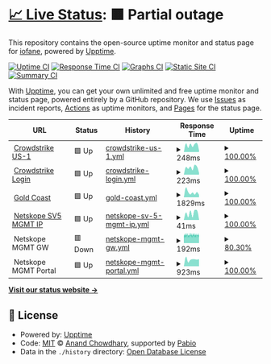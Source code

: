 # [📈 Live Status](https://demo.upptime.js.org): <!--live status--> **🟧 Partial outage**

This repository contains the open-source uptime monitor and status page for [iofane](https://demo.upptime.js.org), powered by [Upptime](https://github.com/upptime/upptime).

[![Uptime CI](https://github.com/iofane/gitup/workflows/Uptime%20CI/badge.svg)](https://github.com/iofane/gitup/actions?query=workflow%3A%22Uptime+CI%22)
[![Response Time CI](https://github.com/iofane/gitup/workflows/Response%20Time%20CI/badge.svg)](https://github.com/iofane/gitup/actions?query=workflow%3A%22Response+Time+CI%22)
[![Graphs CI](https://github.com/iofane/gitup/workflows/Graphs%20CI/badge.svg)](https://github.com/iofane/gitup/actions?query=workflow%3A%22Graphs+CI%22)
[![Static Site CI](https://github.com/iofane/gitup/workflows/Static%20Site%20CI/badge.svg)](https://github.com/iofane/gitup/actions?query=workflow%3A%22Static+Site+CI%22)
[![Summary CI](https://github.com/iofane/gitup/workflows/Summary%20CI/badge.svg)](https://github.com/iofane/gitup/actions?query=workflow%3A%22Summary+CI%22)

With [Upptime](https://upptime.js.org), you can get your own unlimited and free uptime monitor and status page, powered entirely by a GitHub repository. We use [Issues](https://github.com/iofane/gitup/issues) as incident reports, [Actions](https://github.com/iofane/gitup/actions) as uptime monitors, and [Pages](https://demo.upptime.js.org) for the status page.

<!--start: status pages-->
<!-- This summary is generated by Upptime (https://github.com/upptime/upptime) -->
<!-- Do not edit this manually, your changes will be overwritten -->
<!-- prettier-ignore -->
| URL | Status | History | Response Time | Uptime |
| --- | ------ | ------- | ------------- | ------ |
| <img alt="" src="https://icons.duckduckgo.com/ip3/ts01-b.cloudsink.net.ico" height="13"> [Crowdstrike US-1](https://ts01-b.cloudsink.net) | 🟩 Up | [crowdstrike-us-1.yml](https://github.com/iofane/gitup/commits/HEAD/history/crowdstrike-us-1.yml) | <details><summary><img alt="Response time graph" src="./graphs/crowdstrike-us-1/response-time-week.png" height="20"> 248ms</summary><br><a href="https://iofane.github.io/gitup/history/crowdstrike-us-1"><img alt="Response time 283" src="https://img.shields.io/endpoint?url=https%3A%2F%2Fraw.githubusercontent.com%2Fiofane%2Fgitup%2FHEAD%2Fapi%2Fcrowdstrike-us-1%2Fresponse-time.json"></a><br><a href="https://iofane.github.io/gitup/history/crowdstrike-us-1"><img alt="24-hour response time 54" src="https://img.shields.io/endpoint?url=https%3A%2F%2Fraw.githubusercontent.com%2Fiofane%2Fgitup%2FHEAD%2Fapi%2Fcrowdstrike-us-1%2Fresponse-time-day.json"></a><br><a href="https://iofane.github.io/gitup/history/crowdstrike-us-1"><img alt="7-day response time 248" src="https://img.shields.io/endpoint?url=https%3A%2F%2Fraw.githubusercontent.com%2Fiofane%2Fgitup%2FHEAD%2Fapi%2Fcrowdstrike-us-1%2Fresponse-time-week.json"></a><br><a href="https://iofane.github.io/gitup/history/crowdstrike-us-1"><img alt="30-day response time 283" src="https://img.shields.io/endpoint?url=https%3A%2F%2Fraw.githubusercontent.com%2Fiofane%2Fgitup%2FHEAD%2Fapi%2Fcrowdstrike-us-1%2Fresponse-time-month.json"></a><br><a href="https://iofane.github.io/gitup/history/crowdstrike-us-1"><img alt="1-year response time 283" src="https://img.shields.io/endpoint?url=https%3A%2F%2Fraw.githubusercontent.com%2Fiofane%2Fgitup%2FHEAD%2Fapi%2Fcrowdstrike-us-1%2Fresponse-time-year.json"></a></details> | <details><summary><a href="https://iofane.github.io/gitup/history/crowdstrike-us-1">100.00%</a></summary><a href="https://iofane.github.io/gitup/history/crowdstrike-us-1"><img alt="All-time uptime 100.00%" src="https://img.shields.io/endpoint?url=https%3A%2F%2Fraw.githubusercontent.com%2Fiofane%2Fgitup%2FHEAD%2Fapi%2Fcrowdstrike-us-1%2Fuptime.json"></a><br><a href="https://iofane.github.io/gitup/history/crowdstrike-us-1"><img alt="24-hour uptime 100.00%" src="https://img.shields.io/endpoint?url=https%3A%2F%2Fraw.githubusercontent.com%2Fiofane%2Fgitup%2FHEAD%2Fapi%2Fcrowdstrike-us-1%2Fuptime-day.json"></a><br><a href="https://iofane.github.io/gitup/history/crowdstrike-us-1"><img alt="7-day uptime 100.00%" src="https://img.shields.io/endpoint?url=https%3A%2F%2Fraw.githubusercontent.com%2Fiofane%2Fgitup%2FHEAD%2Fapi%2Fcrowdstrike-us-1%2Fuptime-week.json"></a><br><a href="https://iofane.github.io/gitup/history/crowdstrike-us-1"><img alt="30-day uptime 100.00%" src="https://img.shields.io/endpoint?url=https%3A%2F%2Fraw.githubusercontent.com%2Fiofane%2Fgitup%2FHEAD%2Fapi%2Fcrowdstrike-us-1%2Fuptime-month.json"></a><br><a href="https://iofane.github.io/gitup/history/crowdstrike-us-1"><img alt="1-year uptime 100.00%" src="https://img.shields.io/endpoint?url=https%3A%2F%2Fraw.githubusercontent.com%2Fiofane%2Fgitup%2FHEAD%2Fapi%2Fcrowdstrike-us-1%2Fuptime-year.json"></a></details>
| <img alt="" src="https://icons.duckduckgo.com/ip3/falcon.crowdstrike.com.ico" height="13"> [Crowdstrike Login](https://falcon.crowdstrike.com/login/) | 🟩 Up | [crowdstrike-login.yml](https://github.com/iofane/gitup/commits/HEAD/history/crowdstrike-login.yml) | <details><summary><img alt="Response time graph" src="./graphs/crowdstrike-login/response-time-week.png" height="20"> 223ms</summary><br><a href="https://iofane.github.io/gitup/history/crowdstrike-login"><img alt="Response time 251" src="https://img.shields.io/endpoint?url=https%3A%2F%2Fraw.githubusercontent.com%2Fiofane%2Fgitup%2FHEAD%2Fapi%2Fcrowdstrike-login%2Fresponse-time.json"></a><br><a href="https://iofane.github.io/gitup/history/crowdstrike-login"><img alt="24-hour response time 54" src="https://img.shields.io/endpoint?url=https%3A%2F%2Fraw.githubusercontent.com%2Fiofane%2Fgitup%2FHEAD%2Fapi%2Fcrowdstrike-login%2Fresponse-time-day.json"></a><br><a href="https://iofane.github.io/gitup/history/crowdstrike-login"><img alt="7-day response time 223" src="https://img.shields.io/endpoint?url=https%3A%2F%2Fraw.githubusercontent.com%2Fiofane%2Fgitup%2FHEAD%2Fapi%2Fcrowdstrike-login%2Fresponse-time-week.json"></a><br><a href="https://iofane.github.io/gitup/history/crowdstrike-login"><img alt="30-day response time 251" src="https://img.shields.io/endpoint?url=https%3A%2F%2Fraw.githubusercontent.com%2Fiofane%2Fgitup%2FHEAD%2Fapi%2Fcrowdstrike-login%2Fresponse-time-month.json"></a><br><a href="https://iofane.github.io/gitup/history/crowdstrike-login"><img alt="1-year response time 251" src="https://img.shields.io/endpoint?url=https%3A%2F%2Fraw.githubusercontent.com%2Fiofane%2Fgitup%2FHEAD%2Fapi%2Fcrowdstrike-login%2Fresponse-time-year.json"></a></details> | <details><summary><a href="https://iofane.github.io/gitup/history/crowdstrike-login">100.00%</a></summary><a href="https://iofane.github.io/gitup/history/crowdstrike-login"><img alt="All-time uptime 100.00%" src="https://img.shields.io/endpoint?url=https%3A%2F%2Fraw.githubusercontent.com%2Fiofane%2Fgitup%2FHEAD%2Fapi%2Fcrowdstrike-login%2Fuptime.json"></a><br><a href="https://iofane.github.io/gitup/history/crowdstrike-login"><img alt="24-hour uptime 100.00%" src="https://img.shields.io/endpoint?url=https%3A%2F%2Fraw.githubusercontent.com%2Fiofane%2Fgitup%2FHEAD%2Fapi%2Fcrowdstrike-login%2Fuptime-day.json"></a><br><a href="https://iofane.github.io/gitup/history/crowdstrike-login"><img alt="7-day uptime 100.00%" src="https://img.shields.io/endpoint?url=https%3A%2F%2Fraw.githubusercontent.com%2Fiofane%2Fgitup%2FHEAD%2Fapi%2Fcrowdstrike-login%2Fuptime-week.json"></a><br><a href="https://iofane.github.io/gitup/history/crowdstrike-login"><img alt="30-day uptime 100.00%" src="https://img.shields.io/endpoint?url=https%3A%2F%2Fraw.githubusercontent.com%2Fiofane%2Fgitup%2FHEAD%2Fapi%2Fcrowdstrike-login%2Fuptime-month.json"></a><br><a href="https://iofane.github.io/gitup/history/crowdstrike-login"><img alt="1-year uptime 100.00%" src="https://img.shields.io/endpoint?url=https%3A%2F%2Fraw.githubusercontent.com%2Fiofane%2Fgitup%2FHEAD%2Fapi%2Fcrowdstrike-login%2Fuptime-year.json"></a></details>
| <img alt="" src="https://icons.duckduckgo.com/ip3/www.goldcoast.qld.gov.au.ico" height="13"> [Gold Coast](https://www.goldcoast.qld.gov.au/Home) | 🟩 Up | [gold-coast.yml](https://github.com/iofane/gitup/commits/HEAD/history/gold-coast.yml) | <details><summary><img alt="Response time graph" src="./graphs/gold-coast/response-time-week.png" height="20"> 1829ms</summary><br><a href="https://iofane.github.io/gitup/history/gold-coast"><img alt="Response time 1318" src="https://img.shields.io/endpoint?url=https%3A%2F%2Fraw.githubusercontent.com%2Fiofane%2Fgitup%2FHEAD%2Fapi%2Fgold-coast%2Fresponse-time.json"></a><br><a href="https://iofane.github.io/gitup/history/gold-coast"><img alt="24-hour response time 947" src="https://img.shields.io/endpoint?url=https%3A%2F%2Fraw.githubusercontent.com%2Fiofane%2Fgitup%2FHEAD%2Fapi%2Fgold-coast%2Fresponse-time-day.json"></a><br><a href="https://iofane.github.io/gitup/history/gold-coast"><img alt="7-day response time 1829" src="https://img.shields.io/endpoint?url=https%3A%2F%2Fraw.githubusercontent.com%2Fiofane%2Fgitup%2FHEAD%2Fapi%2Fgold-coast%2Fresponse-time-week.json"></a><br><a href="https://iofane.github.io/gitup/history/gold-coast"><img alt="30-day response time 1318" src="https://img.shields.io/endpoint?url=https%3A%2F%2Fraw.githubusercontent.com%2Fiofane%2Fgitup%2FHEAD%2Fapi%2Fgold-coast%2Fresponse-time-month.json"></a><br><a href="https://iofane.github.io/gitup/history/gold-coast"><img alt="1-year response time 1318" src="https://img.shields.io/endpoint?url=https%3A%2F%2Fraw.githubusercontent.com%2Fiofane%2Fgitup%2FHEAD%2Fapi%2Fgold-coast%2Fresponse-time-year.json"></a></details> | <details><summary><a href="https://iofane.github.io/gitup/history/gold-coast">100.00%</a></summary><a href="https://iofane.github.io/gitup/history/gold-coast"><img alt="All-time uptime 100.00%" src="https://img.shields.io/endpoint?url=https%3A%2F%2Fraw.githubusercontent.com%2Fiofane%2Fgitup%2FHEAD%2Fapi%2Fgold-coast%2Fuptime.json"></a><br><a href="https://iofane.github.io/gitup/history/gold-coast"><img alt="24-hour uptime 100.00%" src="https://img.shields.io/endpoint?url=https%3A%2F%2Fraw.githubusercontent.com%2Fiofane%2Fgitup%2FHEAD%2Fapi%2Fgold-coast%2Fuptime-day.json"></a><br><a href="https://iofane.github.io/gitup/history/gold-coast"><img alt="7-day uptime 100.00%" src="https://img.shields.io/endpoint?url=https%3A%2F%2Fraw.githubusercontent.com%2Fiofane%2Fgitup%2FHEAD%2Fapi%2Fgold-coast%2Fuptime-week.json"></a><br><a href="https://iofane.github.io/gitup/history/gold-coast"><img alt="30-day uptime 100.00%" src="https://img.shields.io/endpoint?url=https%3A%2F%2Fraw.githubusercontent.com%2Fiofane%2Fgitup%2FHEAD%2Fapi%2Fgold-coast%2Fuptime-month.json"></a><br><a href="https://iofane.github.io/gitup/history/gold-coast"><img alt="1-year uptime 100.00%" src="https://img.shields.io/endpoint?url=https%3A%2F%2Fraw.githubusercontent.com%2Fiofane%2Fgitup%2FHEAD%2Fapi%2Fgold-coast%2Fuptime-year.json"></a></details>
| <img alt="" src="https://res.cloudinary.com/apideck/image/upload/v1593442136/icons/netskope.jpg" height="13"> [Netskope SV5 MGMT IP](8.36.116.70) | 🟩 Up | [netskope-sv-5-mgmt-ip.yml](https://github.com/iofane/gitup/commits/HEAD/history/netskope-sv-5-mgmt-ip.yml) | <details><summary><img alt="Response time graph" src="./graphs/netskope-sv-5-mgmt-ip/response-time-week.png" height="20"> 41ms</summary><br><a href="https://iofane.github.io/gitup/history/netskope-sv-5-mgmt-ip"><img alt="Response time 43" src="https://img.shields.io/endpoint?url=https%3A%2F%2Fraw.githubusercontent.com%2Fiofane%2Fgitup%2FHEAD%2Fapi%2Fnetskope-sv-5-mgmt-ip%2Fresponse-time.json"></a><br><a href="https://iofane.github.io/gitup/history/netskope-sv-5-mgmt-ip"><img alt="24-hour response time 2" src="https://img.shields.io/endpoint?url=https%3A%2F%2Fraw.githubusercontent.com%2Fiofane%2Fgitup%2FHEAD%2Fapi%2Fnetskope-sv-5-mgmt-ip%2Fresponse-time-day.json"></a><br><a href="https://iofane.github.io/gitup/history/netskope-sv-5-mgmt-ip"><img alt="7-day response time 41" src="https://img.shields.io/endpoint?url=https%3A%2F%2Fraw.githubusercontent.com%2Fiofane%2Fgitup%2FHEAD%2Fapi%2Fnetskope-sv-5-mgmt-ip%2Fresponse-time-week.json"></a><br><a href="https://iofane.github.io/gitup/history/netskope-sv-5-mgmt-ip"><img alt="30-day response time 43" src="https://img.shields.io/endpoint?url=https%3A%2F%2Fraw.githubusercontent.com%2Fiofane%2Fgitup%2FHEAD%2Fapi%2Fnetskope-sv-5-mgmt-ip%2Fresponse-time-month.json"></a><br><a href="https://iofane.github.io/gitup/history/netskope-sv-5-mgmt-ip"><img alt="1-year response time 43" src="https://img.shields.io/endpoint?url=https%3A%2F%2Fraw.githubusercontent.com%2Fiofane%2Fgitup%2FHEAD%2Fapi%2Fnetskope-sv-5-mgmt-ip%2Fresponse-time-year.json"></a></details> | <details><summary><a href="https://iofane.github.io/gitup/history/netskope-sv-5-mgmt-ip">100.00%</a></summary><a href="https://iofane.github.io/gitup/history/netskope-sv-5-mgmt-ip"><img alt="All-time uptime 100.00%" src="https://img.shields.io/endpoint?url=https%3A%2F%2Fraw.githubusercontent.com%2Fiofane%2Fgitup%2FHEAD%2Fapi%2Fnetskope-sv-5-mgmt-ip%2Fuptime.json"></a><br><a href="https://iofane.github.io/gitup/history/netskope-sv-5-mgmt-ip"><img alt="24-hour uptime 100.00%" src="https://img.shields.io/endpoint?url=https%3A%2F%2Fraw.githubusercontent.com%2Fiofane%2Fgitup%2FHEAD%2Fapi%2Fnetskope-sv-5-mgmt-ip%2Fuptime-day.json"></a><br><a href="https://iofane.github.io/gitup/history/netskope-sv-5-mgmt-ip"><img alt="7-day uptime 100.00%" src="https://img.shields.io/endpoint?url=https%3A%2F%2Fraw.githubusercontent.com%2Fiofane%2Fgitup%2FHEAD%2Fapi%2Fnetskope-sv-5-mgmt-ip%2Fuptime-week.json"></a><br><a href="https://iofane.github.io/gitup/history/netskope-sv-5-mgmt-ip"><img alt="30-day uptime 100.00%" src="https://img.shields.io/endpoint?url=https%3A%2F%2Fraw.githubusercontent.com%2Fiofane%2Fgitup%2FHEAD%2Fapi%2Fnetskope-sv-5-mgmt-ip%2Fuptime-month.json"></a><br><a href="https://iofane.github.io/gitup/history/netskope-sv-5-mgmt-ip"><img alt="1-year uptime 100.00%" src="https://img.shields.io/endpoint?url=https%3A%2F%2Fraw.githubusercontent.com%2Fiofane%2Fgitup%2FHEAD%2Fapi%2Fnetskope-sv-5-mgmt-ip%2Fuptime-year.json"></a></details>
| <img alt="" src="https://res.cloudinary.com/apideck/image/upload/v1593442136/icons/netskope.jpg" height="13"> Netskope MGMT GW | 🟥 Down | [netskope-mgmt-gw.yml](https://github.com/iofane/gitup/commits/HEAD/history/netskope-mgmt-gw.yml) | <details><summary><img alt="Response time graph" src="./graphs/netskope-mgmt-gw/response-time-week.png" height="20"> 192ms</summary><br><a href="https://iofane.github.io/gitup/history/netskope-mgmt-gw"><img alt="Response time 193" src="https://img.shields.io/endpoint?url=https%3A%2F%2Fraw.githubusercontent.com%2Fiofane%2Fgitup%2FHEAD%2Fapi%2Fnetskope-mgmt-gw%2Fresponse-time.json"></a><br><a href="https://iofane.github.io/gitup/history/netskope-mgmt-gw"><img alt="24-hour response time 195" src="https://img.shields.io/endpoint?url=https%3A%2F%2Fraw.githubusercontent.com%2Fiofane%2Fgitup%2FHEAD%2Fapi%2Fnetskope-mgmt-gw%2Fresponse-time-day.json"></a><br><a href="https://iofane.github.io/gitup/history/netskope-mgmt-gw"><img alt="7-day response time 192" src="https://img.shields.io/endpoint?url=https%3A%2F%2Fraw.githubusercontent.com%2Fiofane%2Fgitup%2FHEAD%2Fapi%2Fnetskope-mgmt-gw%2Fresponse-time-week.json"></a><br><a href="https://iofane.github.io/gitup/history/netskope-mgmt-gw"><img alt="30-day response time 193" src="https://img.shields.io/endpoint?url=https%3A%2F%2Fraw.githubusercontent.com%2Fiofane%2Fgitup%2FHEAD%2Fapi%2Fnetskope-mgmt-gw%2Fresponse-time-month.json"></a><br><a href="https://iofane.github.io/gitup/history/netskope-mgmt-gw"><img alt="1-year response time 193" src="https://img.shields.io/endpoint?url=https%3A%2F%2Fraw.githubusercontent.com%2Fiofane%2Fgitup%2FHEAD%2Fapi%2Fnetskope-mgmt-gw%2Fresponse-time-year.json"></a></details> | <details><summary><a href="https://iofane.github.io/gitup/history/netskope-mgmt-gw">80.30%</a></summary><a href="https://iofane.github.io/gitup/history/netskope-mgmt-gw"><img alt="All-time uptime 85.83%" src="https://img.shields.io/endpoint?url=https%3A%2F%2Fraw.githubusercontent.com%2Fiofane%2Fgitup%2FHEAD%2Fapi%2Fnetskope-mgmt-gw%2Fuptime.json"></a><br><a href="https://iofane.github.io/gitup/history/netskope-mgmt-gw"><img alt="24-hour uptime 47.44%" src="https://img.shields.io/endpoint?url=https%3A%2F%2Fraw.githubusercontent.com%2Fiofane%2Fgitup%2FHEAD%2Fapi%2Fnetskope-mgmt-gw%2Fuptime-day.json"></a><br><a href="https://iofane.github.io/gitup/history/netskope-mgmt-gw"><img alt="7-day uptime 80.30%" src="https://img.shields.io/endpoint?url=https%3A%2F%2Fraw.githubusercontent.com%2Fiofane%2Fgitup%2FHEAD%2Fapi%2Fnetskope-mgmt-gw%2Fuptime-week.json"></a><br><a href="https://iofane.github.io/gitup/history/netskope-mgmt-gw"><img alt="30-day uptime 85.83%" src="https://img.shields.io/endpoint?url=https%3A%2F%2Fraw.githubusercontent.com%2Fiofane%2Fgitup%2FHEAD%2Fapi%2Fnetskope-mgmt-gw%2Fuptime-month.json"></a><br><a href="https://iofane.github.io/gitup/history/netskope-mgmt-gw"><img alt="1-year uptime 85.83%" src="https://img.shields.io/endpoint?url=https%3A%2F%2Fraw.githubusercontent.com%2Fiofane%2Fgitup%2FHEAD%2Fapi%2Fnetskope-mgmt-gw%2Fuptime-year.json"></a></details>
| <img alt="" src="https://res.cloudinary.com/apideck/image/upload/v1593442136/icons/netskope.jpg" height="13"> Netskope MGMT Portal | 🟩 Up | [netskope-mgmt-portal.yml](https://github.com/iofane/gitup/commits/HEAD/history/netskope-mgmt-portal.yml) | <details><summary><img alt="Response time graph" src="./graphs/netskope-mgmt-portal/response-time-week.png" height="20"> 923ms</summary><br><a href="https://iofane.github.io/gitup/history/netskope-mgmt-portal"><img alt="Response time 953" src="https://img.shields.io/endpoint?url=https%3A%2F%2Fraw.githubusercontent.com%2Fiofane%2Fgitup%2FHEAD%2Fapi%2Fnetskope-mgmt-portal%2Fresponse-time.json"></a><br><a href="https://iofane.github.io/gitup/history/netskope-mgmt-portal"><img alt="24-hour response time 971" src="https://img.shields.io/endpoint?url=https%3A%2F%2Fraw.githubusercontent.com%2Fiofane%2Fgitup%2FHEAD%2Fapi%2Fnetskope-mgmt-portal%2Fresponse-time-day.json"></a><br><a href="https://iofane.github.io/gitup/history/netskope-mgmt-portal"><img alt="7-day response time 923" src="https://img.shields.io/endpoint?url=https%3A%2F%2Fraw.githubusercontent.com%2Fiofane%2Fgitup%2FHEAD%2Fapi%2Fnetskope-mgmt-portal%2Fresponse-time-week.json"></a><br><a href="https://iofane.github.io/gitup/history/netskope-mgmt-portal"><img alt="30-day response time 953" src="https://img.shields.io/endpoint?url=https%3A%2F%2Fraw.githubusercontent.com%2Fiofane%2Fgitup%2FHEAD%2Fapi%2Fnetskope-mgmt-portal%2Fresponse-time-month.json"></a><br><a href="https://iofane.github.io/gitup/history/netskope-mgmt-portal"><img alt="1-year response time 953" src="https://img.shields.io/endpoint?url=https%3A%2F%2Fraw.githubusercontent.com%2Fiofane%2Fgitup%2FHEAD%2Fapi%2Fnetskope-mgmt-portal%2Fresponse-time-year.json"></a></details> | <details><summary><a href="https://iofane.github.io/gitup/history/netskope-mgmt-portal">100.00%</a></summary><a href="https://iofane.github.io/gitup/history/netskope-mgmt-portal"><img alt="All-time uptime 100.00%" src="https://img.shields.io/endpoint?url=https%3A%2F%2Fraw.githubusercontent.com%2Fiofane%2Fgitup%2FHEAD%2Fapi%2Fnetskope-mgmt-portal%2Fuptime.json"></a><br><a href="https://iofane.github.io/gitup/history/netskope-mgmt-portal"><img alt="24-hour uptime 100.00%" src="https://img.shields.io/endpoint?url=https%3A%2F%2Fraw.githubusercontent.com%2Fiofane%2Fgitup%2FHEAD%2Fapi%2Fnetskope-mgmt-portal%2Fuptime-day.json"></a><br><a href="https://iofane.github.io/gitup/history/netskope-mgmt-portal"><img alt="7-day uptime 100.00%" src="https://img.shields.io/endpoint?url=https%3A%2F%2Fraw.githubusercontent.com%2Fiofane%2Fgitup%2FHEAD%2Fapi%2Fnetskope-mgmt-portal%2Fuptime-week.json"></a><br><a href="https://iofane.github.io/gitup/history/netskope-mgmt-portal"><img alt="30-day uptime 100.00%" src="https://img.shields.io/endpoint?url=https%3A%2F%2Fraw.githubusercontent.com%2Fiofane%2Fgitup%2FHEAD%2Fapi%2Fnetskope-mgmt-portal%2Fuptime-month.json"></a><br><a href="https://iofane.github.io/gitup/history/netskope-mgmt-portal"><img alt="1-year uptime 100.00%" src="https://img.shields.io/endpoint?url=https%3A%2F%2Fraw.githubusercontent.com%2Fiofane%2Fgitup%2FHEAD%2Fapi%2Fnetskope-mgmt-portal%2Fuptime-year.json"></a></details>

<!--end: status pages-->

[**Visit our status website →**](https://demo.upptime.js.org)

## 📄 License

- Powered by: [Upptime](https://github.com/upptime/upptime)
- Code: [MIT](./LICENSE) © [Anand Chowdhary](https://anandchowdhary.com), supported by [Pabio](https://pabio.com)
- Data in the `./history` directory: [Open Database License](https://opendatacommons.org/licenses/odbl/1-0/)
